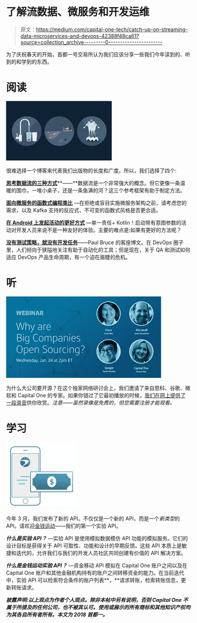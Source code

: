 # 了解流数据、微服务和开发运维

> 原文：<https://medium.com/capital-one-tech/catch-up-on-streaming-data-microservices-and-devops-42388f48ca61?source=collection_archive---------0----------------------->

为了庆祝春天的开始，首都一号交易所认为我们应该分享一些我们今年读到的、听到的和学到的东西。

# 阅读

![](img/c87c87d9f4ab52ba78fdcce496b01879.png)

很难选择一个博客来代表我们出版物的长度和广度。所以，我们选择了四个:

[**思考数据流的三种方式**](/capital-one-developers/three-ways-to-think-about-streaming-6cc39b99a56e)**——**数据流是一个非常强大的概念。但它更像一条温暖的围巾，一堆小桌子，还是一条鱼满的河？这三个参考框架有助于制定方法。

[**面向微服务的函数式编程类比**](/capital-one-developers/toward-a-functional-programming-analogy-for-microservices-ba6f49b94ad) —在拒绝或盲目实施微服务架构之前，请考虑您的需求，以及 Kafka 支持的反应式、不可变的函数式风格是否更合适。

[**在 Android 上发起活动的更好方式**](/capital-one-developers/a-better-way-to-launch-activities-on-android-8a1045181b16) —单一责任+ Kotlin！启动带有意图参数的活动对开发人员来说不是一种友好的体验。主要的难点是:如果有更好的方法呢？

[**没有测试策略，就没有开发任务**](/capital-one-developers/no-testing-strategy-no-devops-915287e1b4fd)——Paul Bruce 的客座博文。在 DevOps 圈子里，人们倾向于狭隘地关注有助于自动化的工具；但是现在，关于 QA 和测试如何适应 DevOps 产品生命周期，有一个迫在眉睫的危机。

# 听

![](img/318be6adf5e53fd4d464493a95bd9c36.png)

为什么大公司要开源？在这个独家网络研讨会上，我们邀请了来自思科、谷歌、微软和 Capital One 的专家。如果你错过了它最初播放的时候，[我们在网上提供了一段录音](https://na-sj16.marketo.com/lp/284-ESC-480/0-Open-Source-for-Enterprise_Open-Source-for-Enterprise-Panel.html?utm_source=Dev-Ex)供你欣赏。*注意——虽然录像是免费的，但您需要注册才能观看。*

# 学习

![](img/b98cf32c9f1f2a8116e3052b664124a9.png)

今年 3 月，我们发布了新的 API。不仅仅是一个新的 API，而是一个*新类型*的 API。请欢迎[金钱运动](https://developer.capitalone.com/api-products/money-movement/)——我们的第一个实验 API。

***什么是实验 API？*** —实验 API 是使用模拟数据模仿 API 功能的模拟服务。它们的设计目标是获得关于 API 可取性、功能和设计的早期反馈。这些 API 本质上是敏捷和迭代的，允许我们与我们的开发人员社区共同创建有价值的 API 解决方案。

***什么是金钱运动实验 API？*** —资金移动 API 模拟在 Capital One 账户之间以及在 Capital One 账户和其他金融机构持有的账户之间转移资金的能力。在当前迭代中，实验 API 可以检索符合条件的账户列表**，**请求转账，检索转账信息，更新转账请求。

***披露声明:以上观点为作者个人观点。除非本帖中另有说明，否则 Capital One 不属于所提及的任何公司，也不被其认可。使用或展示的所有商标和其他知识产权均为其各自所有者所有。本文为 2018 首都一。***